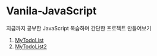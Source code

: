 # Vanila-JavaScript
지금까지 공부한 JavaScript 복습하며 간단한 프로젝트 만들어보기

1. [MyTodoList](https://dinomoon.github.io/Vanila-JavaScript/MyTodoList/index.html)
2. [MyTodoList2](https://dinomoon.github.io/Vanila-JavaScript/MyTodoList2/index.html)